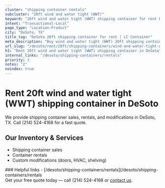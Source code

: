 ```yaml
---
cluster: "shipping container rentals"
subcluster: "20ft wind and water tight (WWT)"
keyword: "20ft wind and water tight (WWT) shipping container for rent DeSoto, TX"
intent: "Transactional-Local"
page_type: "Location-Product"
city: "DeSoto, TX"
title_tag: "DeSoto 20ft shipping container for rent | LC Container"
meta_description: "Buy wind and water tight (WWT) 20ft shipping container rent with local delivery in DeSoto, TX. LC Container — local Since 2003. Request a fast quote today."
url_slug: "/desoto/rent/20ft/shipping-containers/wind-and-water-tight-wwt"
h1: "Rent 20ft wind and water tight (WWT) shipping container in DeSoto"
internal_links: "/desoto/shipping-containers/rentals"
priority: 3
notes: "2"
noindex: true
---
```


# Rent 20ft wind and water tight (WWT) shipping container in DeSoto

We provide shipping container sales, rentals, and modifications in DeSoto, TX. Call (214) 524-4168 for a fast quote.

## Our Inventory & Services
- Shipping container sales
- Container rentals
- Custom modifications (doors, HVAC, shelving)

<div data-section="internal-links">
### Helpful links
- [/desoto/shipping-containers/rentals](/desoto/shipping-containers/rentals
</div>

<div data-section="cta">
Get your free quote today — call (214) 524-4168 or <a href="/contact">contact us</a>.
</div>

<script type="application/ld+json">{"@context":"https://schema.org","@type":"FAQPage","mainEntity":[{"@type":"Question","name":"How much does delivery cost in DeSoto, TX?","acceptedAnswer":{"@type":"Answer","text":"Delivery costs vary by distance and container size. Most deliveries in DeSoto, TX range from $150-$300. Call (214) 524-4168 for an exact quote based on your specific location."}},{"@type":"Question","name":"Do you offer financing or payment plans?","acceptedAnswer":{"@type":"Answer","text":"We accept major credit cards, checks, and can discuss commercial terms for bulk purchases. Call (214) 524-4168 to discuss options."}},{"@type":"Question","name":"Can you customize containers in DeSoto, TX?","acceptedAnswer":{"@type":"Answer","text":"Yes — we perform modifications like doors, HVAC, insulation, and shelving. Request a custom quote at (214) 524-4168 or via our contact form."}}]}</script>
